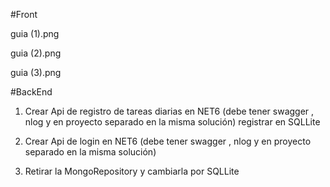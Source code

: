 
#Front

guia (1).png

guia (2).png

guia (3).png


#BackEnd
1. Crear Api de registro de tareas diarias en NET6 (debe tener swagger , nlog y en proyecto separado  en la misma solución)
registrar  en SQLLite

2. Crear Api de login en NET6 (debe tener swagger , nlog y en proyecto separado  en la misma solución) 

3. Retirar la MongoRepository y cambiarla por SQLLite

